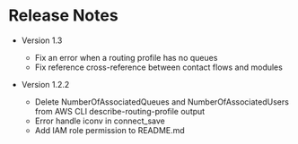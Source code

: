 # Release Notes

- Version 1.3
  - Fix an error when a routing profile has no queues
  - Fix reference cross-reference between contact flows and modules

- Version 1.2.2
  - Delete NumberOfAssociatedQueues and NumberOfAssociatedUsers from AWS CLI describe-routing-profile output
  - Error handle iconv in connect_save
  - Add IAM role permission to README.md
